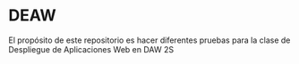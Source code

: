 # DEAW
El propósito de este repositorio es hacer diferentes pruebas para la clase de Despliegue de Aplicaciones Web en DAW 2S
